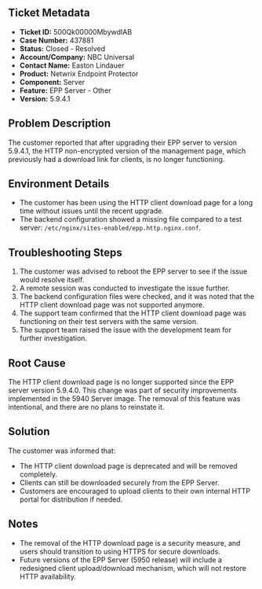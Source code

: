 ## Ticket Metadata
- **Ticket ID:** 500Qk00000MbywdIAB
- **Case Number:** 437881
- **Status:** Closed - Resolved
- **Account/Company:** NBC Universal
- **Contact Name:** Easton Lindauer
- **Product:** Netwrix Endpoint Protector
- **Component:** Server
- **Feature:** EPP Server - Other
- **Version:** 5.9.4.1

## Problem Description
The customer reported that after upgrading their EPP server to version 5.9.4.1, the HTTP non-encrypted version of the management page, which previously had a download link for clients, is no longer functioning.

## Environment Details
- The customer has been using the HTTP client download page for a long time without issues until the recent upgrade.
- The backend configuration showed a missing file compared to a test server: `/etc/nginx/sites-enabled/epp.http.nginx.conf`.

## Troubleshooting Steps
1. The customer was advised to reboot the EPP server to see if the issue would resolve itself.
2. A remote session was conducted to investigate the issue further.
3. The backend configuration files were checked, and it was noted that the HTTP client download page was not supported anymore.
4. The support team confirmed that the HTTP client download page was functioning on their test servers with the same version.
5. The support team raised the issue with the development team for further investigation.

## Root Cause
The HTTP client download page is no longer supported since the EPP server version 5.9.4.0. This change was part of security improvements implemented in the 5940 Server image. The removal of this feature was intentional, and there are no plans to reinstate it.

## Solution
The customer was informed that:
- The HTTP client download page is deprecated and will be removed completely.
- Clients can still be downloaded securely from the EPP Server.
- Customers are encouraged to upload clients to their own internal HTTP portal for distribution if needed.

## Notes
- The removal of the HTTP download page is a security measure, and users should transition to using HTTPS for secure downloads.
- Future versions of the EPP Server (5950 release) will include a redesigned client upload/download mechanism, which will not restore HTTP availability.